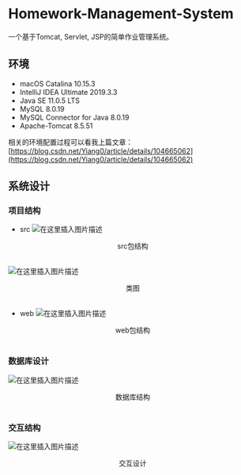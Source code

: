 # Homework-Management-System

一个基于Tomcat, Servlet, JSP的简单作业管理系统。

## 环境

 - macOS Catalina 10.15.3
 - IntelliJ IDEA Ultimate 2019.3.3
 - Java SE 11.0.5 LTS
 - MySQL 8.0.19
 - MySQL Connector for Java 8.0.19
 - Apache-Tomcat 8.5.51

相关的环境配置过程可以看我上篇文章：[https://blog.csdn.net/Yiang0/article/details/104665062](https://blog.csdn.net/Yiang0/article/details/104665062)



## 系统设计

### 项目结构

- src
  ![在这里插入图片描述](https://github.com/Yi1275432232/Homework-Management-System/blob/master/pictures/src包结构.png)

<center>src包结构</center>

<br>

![在这里插入图片描述](https://github.com/Yi1275432232/Homework-Management-System/blob/master/pictures/类图.png)

<center>类图</center>

<br>

- web
  ![在这里插入图片描述](https://github.com/Yi1275432232/Homework-Management-System/blob/master/pictures/web包结构.png)

<center>web包结构</center>

<br>

### 数据库设计

![在这里插入图片描述](https://github.com/Yi1275432232/Homework-Management-System/blob/master/pictures/数据库结构.png)

<center>数据库结构</center>

<br>

### 交互结构

![在这里插入图片描述](https://github.com/Yi1275432232/Homework-Management-System/blob/master/pictures/交互设计.png)

<center>交互设计</center>

<br>